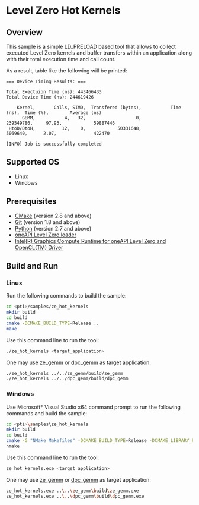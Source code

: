 # Level Zero Hot Kernels
## Overview
This sample is a simple LD_PRELOAD based tool that allows to collect executed Level Zero kernels and buffer transfers within an application along with their total execution time and call count.

As a result, table like the following will be printed:
```
=== Device Timing Results: ===

Total Exectuion Time (ns): 443466433
Total Device Time (ns): 244619426

    Kernel,       Calls, SIMD,  Transfered (bytes),           Time (ns),  Time (%),        Average (ns)
      GEMM,           4,   32,                   0,           239549786,     97.93,            59887446
 HtoD/DtoH,          12,    0,            50331648,             5069640,      2.07,              422470

[INFO] Job is successfully completed
```
## Supported OS
- Linux
- Windows

## Prerequisites
- [CMake](https://cmake.org/) (version 2.8 and above)
- [Git](https://git-scm.com/) (version 1.8 and above)
- [Python](https://www.python.org/) (version 2.7 and above)
- [oneAPI Level Zero loader](https://github.com/oneapi-src/level-zero)
- [Intel(R) Graphics Compute Runtime for oneAPI Level Zero and OpenCL(TM) Driver](https://github.com/intel/compute-runtime)

## Build and Run
### Linux
Run the following commands to build the sample:
```sh
cd <pti>/samples/ze_hot_kernels
mkdir build
cd build
cmake -DCMAKE_BUILD_TYPE=Release ..
make
```
Use this command line to run the tool:
```sh
./ze_hot_kernels <target_application>
```
One may use [ze_gemm](../ze_gemm) or [dpc_gemm](../dpc_gemm) as target application:
```sh
./ze_hot_kernels ../../ze_gemm/build/ze_gemm
./ze_hot_kernels ../../dpc_gemm/build/dpc_gemm
```
### Windows
Use Microsoft* Visual Studio x64 command prompt to run the following commands and build the sample:
```sh
cd <pti>\samples\ze_hot_kernels
mkdir build
cd build
cmake -G "NMake Makefiles" -DCMAKE_BUILD_TYPE=Release -DCMAKE_LIBRARY_PATH=<level_zero_loader>\lib -DCMAKE_INCLUDE_PATH=<level_zero_loader>\include ..
nmake
```
Use this command line to run the tool:
```sh
ze_hot_kernels.exe <target_application>
```
One may use [ze_gemm](../ze_gemm) or [dpc_gemm](../dpc_gemm) as target application:
```sh
ze_hot_kernels.exe ..\..\ze_gemm\build\ze_gemm.exe
ze_hot_kernels.exe ..\..\dpc_gemm\build\dpc_gemm.exe
```